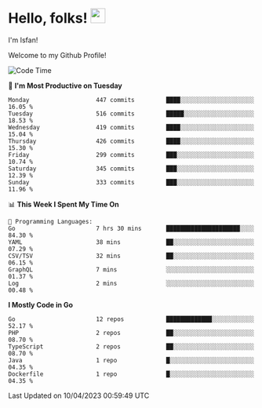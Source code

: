 # Hello, folks! <img src="https://raw.githubusercontent.com/MartinHeinz/MartinHeinz/master/wave.gif" width="30px" height="30px" />

I'm Isfan!

Welcome to my Github Profile!

<!--START_SECTION:waka-->
![Code Time](http://img.shields.io/badge/Code%20Time-2%2C522%20hrs%2033%20mins-blue)

📅 **I'm Most Productive on Tuesday** 

```text
Monday                   447 commits         ████░░░░░░░░░░░░░░░░░░░░░   16.05 % 
Tuesday                  516 commits         █████░░░░░░░░░░░░░░░░░░░░   18.53 % 
Wednesday                419 commits         ████░░░░░░░░░░░░░░░░░░░░░   15.04 % 
Thursday                 426 commits         ████░░░░░░░░░░░░░░░░░░░░░   15.30 % 
Friday                   299 commits         ███░░░░░░░░░░░░░░░░░░░░░░   10.74 % 
Saturday                 345 commits         ███░░░░░░░░░░░░░░░░░░░░░░   12.39 % 
Sunday                   333 commits         ███░░░░░░░░░░░░░░░░░░░░░░   11.96 % 
```


📊 **This Week I Spent My Time On** 

```text
💬 Programming Languages: 
Go                       7 hrs 30 mins       █████████████████████░░░░   84.30 % 
YAML                     38 mins             ██░░░░░░░░░░░░░░░░░░░░░░░   07.29 % 
CSV/TSV                  32 mins             ██░░░░░░░░░░░░░░░░░░░░░░░   06.15 % 
GraphQL                  7 mins              ░░░░░░░░░░░░░░░░░░░░░░░░░   01.37 % 
Log                      2 mins              ░░░░░░░░░░░░░░░░░░░░░░░░░   00.48 % 
```

**I Mostly Code in Go** 

```text
Go                       12 repos            █████████████░░░░░░░░░░░░   52.17 % 
PHP                      2 repos             ██░░░░░░░░░░░░░░░░░░░░░░░   08.70 % 
TypeScript               2 repos             ██░░░░░░░░░░░░░░░░░░░░░░░   08.70 % 
Java                     1 repo              █░░░░░░░░░░░░░░░░░░░░░░░░   04.35 % 
Dockerfile               1 repo              █░░░░░░░░░░░░░░░░░░░░░░░░   04.35 % 
```




 Last Updated on 10/04/2023 00:59:49 UTC
<!--END_SECTION:waka-->

<!--
**isfanazha/isfanazha** is a ✨ _special_ ✨ repository because its `README.md` (this file) appears on your GitHub profile.

Here are some ideas to get you started:

- 🔭 I’m currently working on ...
- 🌱 I’m currently learning ...
- 👯 I’m looking to collaborate on ...
- 🤔 I’m looking for help with ...
- 💬 Ask me about ...
- 📫 How to reach me: ...
- 😄 Pronouns: ...
- ⚡ Fun fact: ...
-->

